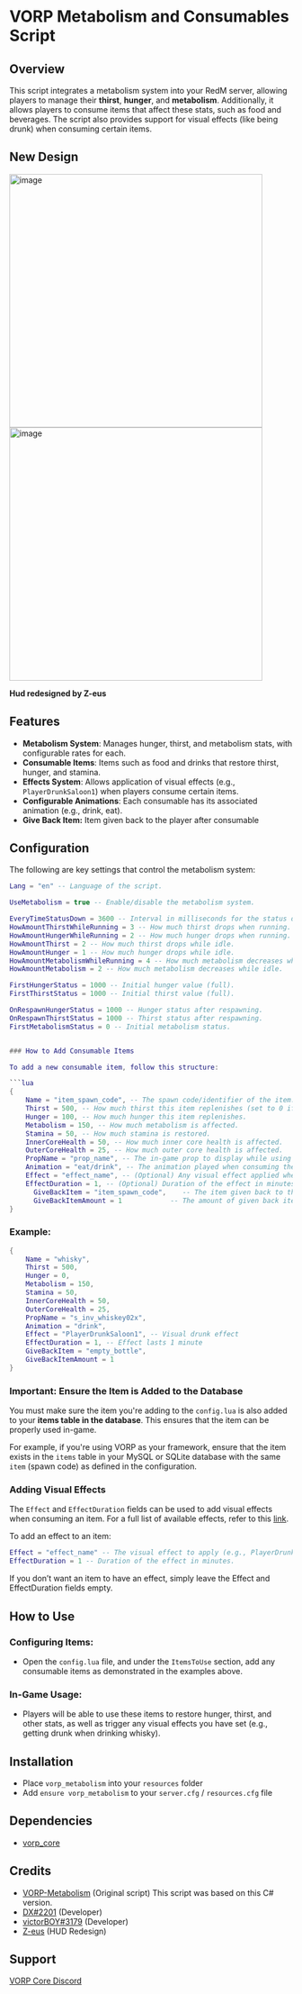 # VORP Metabolism and Consumables Script

## Overview

This script integrates a metabolism system into your RedM server, allowing players to manage their **thirst**, **hunger**, and **metabolism**. Additionally, it allows players to consume items that affect these stats, such as food and beverages. The script also provides support for visual effects (like being drunk) when consuming certain items.

## New Design

<img alt="image" height="450" src="https://github.com/user-attachments/assets/6ec829ac-112d-4c90-86f5-78c34cc56775">
<img alt="image" height="450" src="https://github.com/user-attachments/assets/29dbda2f-2354-4425-adf9-0f7c3251a700">

__Hud redesigned by Z-eus__

## Features

- **Metabolism System**: Manages hunger, thirst, and metabolism stats, with configurable rates for each.
- **Consumable Items**: Items such as food and drinks that restore thirst, hunger, and stamina.
- **Effects System**: Allows application of visual effects (e.g., `PlayerDrunkSaloon1`) when players consume certain items. 
- **Configurable Animations**: Each consumable has its associated animation (e.g., drink, eat).
- **Give Back Item:** Item given back to the player after consumable

## Configuration

The following are key settings that control the metabolism system:

```lua
Lang = "en" -- Language of the script.

UseMetabolism = true -- Enable/disable the metabolism system.

EveryTimeStatusDown = 3600 -- Interval in milliseconds for the status drop (3.6 seconds).
HowAmountThirstWhileRunning = 3 -- How much thirst drops when running.
HowAmountHungerWhileRunning = 2 -- How much hunger drops when running.
HowAmountThirst = 2 -- How much thirst drops while idle.
HowAmountHunger = 1 -- How much hunger drops while idle.
HowAmountMetabolismWhileRunning = 4 -- How much metabolism decreases while running.
HowAmountMetabolism = 2 -- How much metabolism decreases while idle.

FirstHungerStatus = 1000 -- Initial hunger value (full).
FirstThirstStatus = 1000 -- Initial thirst value (full).

OnRespawnHungerStatus = 1000 -- Hunger status after respawning.
OnRespawnThirstStatus = 1000 -- Thirst status after respawning.
FirstMetabolismStatus = 0 -- Initial metabolism status.


### How to Add Consumable Items

To add a new consumable item, follow this structure:

```lua
{
    Name = "item_spawn_code", -- The spawn code/identifier of the item.
    Thirst = 500, -- How much thirst this item replenishes (set to 0 if no thirst is restored).
    Hunger = 100, -- How much hunger this item replenishes.
    Metabolism = 150, -- How much metabolism is affected.
    Stamina = 50, -- How much stamina is restored.
    InnerCoreHealth = 50, -- How much inner core health is affected.
    OuterCoreHealth = 25, -- How much outer core health is affected.
    PropName = "prop_name", -- The in-game prop to display while using the item.
    Animation = "eat/drink", -- The animation played when consuming the item.
    Effect = "effect_name", -- (Optional) Any visual effect applied when consuming the item.
    EffectDuration = 1, -- (Optional) Duration of the effect in minutes.
      GiveBackItem = "item_spawn_code",    -- The item given back to the player after using (e.g., an empty bottle after drinking whisky). (If you dont want just leave blank GiveBackItem = "")
      GiveBackItemAmount = 1            -- The amount of given back item
}
```

### Example:
```lua
{
    Name = "whisky",
    Thirst = 500,
    Hunger = 0,
    Metabolism = 150,
    Stamina = 50,
    InnerCoreHealth = 50,
    OuterCoreHealth = 25,
    PropName = "s_inv_whiskey02x",
    Animation = "drink",
    Effect = "PlayerDrunkSaloon1", -- Visual drunk effect
    EffectDuration = 1, -- Effect lasts 1 minute
    GiveBackItem = "empty_bottle",
    GiveBackItemAmount = 1
}
```

### **Important**: Ensure the Item is Added to the Database

You must make sure the item you're adding to the `config.lua` is also added to your **items table in the database**. This ensures that the item can be properly used in-game.

For example, if you're using VORP as your framework, ensure that the item exists in the `items` table in your MySQL or SQLite database with the same `item` (spawn code) as defined in the configuration.

### Adding Visual Effects

The `Effect` and `EffectDuration` fields can be used to add visual effects when consuming an item. For a full list of available effects, refer to this [link](https://github.com/femga/rdr3_discoveries/blob/master/graphics/animpostfx/animpostfx.lua).

To add an effect to an item:

```lua
Effect = "effect_name" -- The visual effect to apply (e.g., PlayerDrunkSaloon1).
EffectDuration = 1 -- Duration of the effect in minutes.
```
If you don’t want an item to have an effect, simply leave the Effect and EffectDuration fields empty.

## How to Use

### Configuring Items:
- Open the `config.lua` file, and under the `ItemsToUse` section, add any consumable items as demonstrated in the examples above.

### In-Game Usage:
- Players will be able to use these items to restore hunger, thirst, and other stats, as well as trigger any visual effects you have set (e.g., getting drunk when drinking whisky).

## Installation

- Place `vorp_metabolism` into your `resources` folder
- Add `ensure vorp_metabolism` to your `server.cfg` / `resources.cfg` file

## Dependencies
- [vorp_core](https://github.com/VORPCORE/vorp-core-lua)

## Credits
- [VORP-Metabolism](https://github.com/VORPCORE/VORP-Metabolism) (Original script) This script was based on this C# version.
- [DX#2201](https://github.com/DX-BR) (Developer)
- [victorBOY#3179](https://github.com/vWernay) (Developer)
- [Z-eus](https://github.com/Z-eus) (HUD Redesign)

## Support
[VORP Core Discord](https://discord.gg/JjNYMnDKMf)
